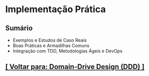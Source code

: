 # Implementação Prática

## Sumário

- Exemplos e Estudos de Caso Reais
- Boas Práticas e Armadilhas Comuns
- Integração com TDD, Metodologias Ágeis e DevOps

## [[ Voltar para: Domain-Drive Design (DDD) ]](../ddd.md#implementacao-pratica)